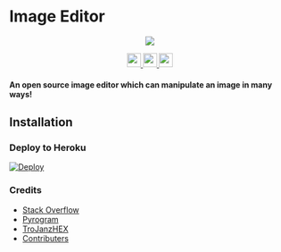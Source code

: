 # Image Editor

<p align="center">
  <a href="https://www.python.org">
    <img src="http://ForTheBadge.com/images/badges/made-with-python.svg">

  </a>
</p>

<p align="center">
  <a href="https://telegram.me/FayasNoushad">
    <img height="25px" src="https://img.shields.io/badge/Updates_Channel-30302f?style=flat&logo=telegram">
  </a>
  <a href="https://telegram.me/FayasChat">
    <img height="25px" src="https://img.shields.io/badge/Support_Group-30302f?style=flat&logo=telegram">
  </a>
  <a href="https://telegram.me/FNPROJECTS">
    <img height="25px" src="https://img.shields.io/badge/Projects_Channel-30302f?style=flat&logo=telegram">
  </a>
</p>

#### An open source image editor which can manipulate an image in many ways!

## Installation

### Deploy to Heroku

[![Deploy](https://www.herokucdn.com/deploy/button.svg)](https://heroku.com/deploy?template=https://github.com/FayasNoushad/Image-Editor)

### Credits

* [Stack Overflow](https://stackoverflow.com)
* [Pyrogram](https://github.com/pyrogram/pyrogram)
* [TroJanzHEX](https://telegram.me/TroJanzHEX)
* [Contributers](https://github.com/FayasNoushad/Image-Editor/graphs/contributors)

